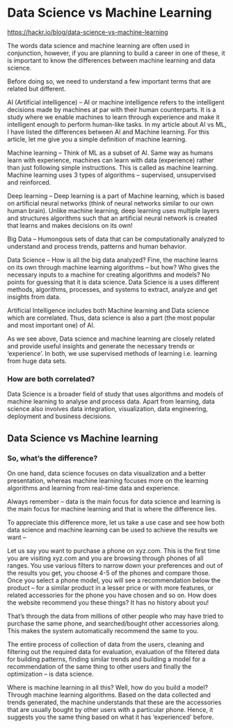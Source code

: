 # Data Science vs Machine Learning #

https://hackr.io/blog/data-science-vs-machine-learning

The words data science and machine learning are often used in conjunction, however, if you are planning to build a career in one of these, it is important to know the differences between machine learning and data science.

Before doing so, we need to understand a few important terms that are related but different.

AI (Artificial intelligence) – AI or machine intelligence refers to the intelligent decisions made by machines at par with their human counterparts. It is a study where we enable machines to learn through experience and make it intelligent enough to perform human-like tasks. In my article about AI vs ML, I have listed the differences between AI and Machine learning. For this article, let me give you a simple definition of machine learning.

Machine learning – Think of ML as a subset of AI. Same way as humans learn with experience, machines can learn with data (experience) rather than just following simple instructions. This is called as machine learning. Machine learning uses 3 types of algorithms – supervised, unsupervised and reinforced.

Deep learning – Deep learning is a part of Machine learning, which is based on artificial neural networks (think of neural networks similar to our own human brain). Unlike machine learning, deep learning uses multiple layers and structures algorithms such that an artificial neural network is created that learns and makes decisions on its own!

Big Data – Humongous sets of data that can be computationally analyzed to understand and process trends, patterns and human behavior.

Data Science – How is all the big data analyzed? Fine, the machine learns on its own through machine learning algorithms – but how? Who gives the necessary inputs to a machine for creating algorithms and models? No points for guessing that it is data science. Data Science is a uses different methods, algorithms, processes, and systems to extract, analyze and get insights from data.

Artificial Intelligence includes both Machine learning and Data science which are correlated. Thus, data science is also a part (the most popular and most important one) of AI.

As we see above, Data science and machine learning are closely related and provide useful insights and generate the necessary trends or ‘experience’. In both, we use supervised methods of learning i.e. learning from huge data sets.

### How are both correlated? ###
Data Science is a broader field of study that uses algorithms and models of machine learning to analyse and process data. Apart from learning, data science also involves data integration, visualization, data engineering, deployment and business decisions.

## Data Science vs Machine learning ##

### So, what’s the difference? ###
On one hand, data science focuses on data visualization and a better presentation, whereas machine learning focuses more on the learning algorithms and learning from real-time data and experience.

Always remember – data is the main focus for data science and learning is the main focus for machine learning and that is where the difference lies.

To appreciate this difference more, let us take a use case and see how both data science and machine learning can be used to achieve the results we want –

Let us say you want to purchase a phone on xyz.com. This is the first time you are visiting xyz.com and you are browsing through phones of all ranges. You use various filters to narrow down your preferences and out of the results you get, you choose 4-5 of the phones and compare those. Once you select a phone model, you will see a recommendation below the product – for a similar product in a lesser price or with more features, or related accessories for the phone you have chosen and so on. How does the website recommend you these things? It has no history about you!

That’s through the data from millions of other people who may have tried to purchase the same phone, and searched/bought other accessories along. This makes the system automatically recommend the same to you.

The entire process of collection of data from the users, cleaning and filtering out the required data for evaluation, evaluation of the filtered data for building patterns, finding similar trends and building a model for a recommendation of the same thing to other users and finally the optimization – is data science.

Where is machine learning in all this? Well, how do you build a model? Through machine learning algorithms. Based on the data collected and trends generated, the machine understands that these are the accessories that are usually bought by other users with a particular phone. Hence, it suggests you the same thing based on what it has ‘experienced’ before.

